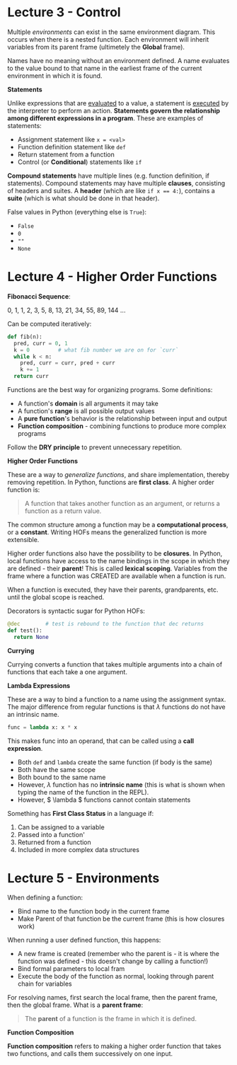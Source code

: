 # Lecture 3 - Control

Multiple *environments* can exist in the same environment diagram. This occurs when there is a nested function. Each environment will inherit variables from its parent frame (ultimetely the **Global** frame).

Names have no meaning without an environment defined. A name evaluates to the value bound to that name in the earliest frame of the current environment in which it is found.



**Statements**

Unlike expressions that are <u>evaluated</u> to a value, a statement is <u>executed</u> by the interpreter to perform an action. **Statements govern the relationship among different expressions in a program**. These are examples of statements:

- Assignment statement like `x = <val>`
- Function definition statement like `def`
- Return statement from a function
- Control (or **Conditional**) statements like `if`

**Compound statements** have multiple lines (e.g. function definition, if statements). Compound statements may have multiple **clauses**, consisting of headers and suites. A **header** (which are like `if x == 4:`), contains a **suite** (which is what should be done in that header).

False values in Python (everything else is `True`):

- `False`
- `0`
- `""`
- `None`

# Lecture 4 - Higher Order Functions

**Fibonacci Sequence**:

0, 1, 1, 2, 3, 5, 8, 13, 21, 34, 55, 89, 144 ...

Can be computed iteratively:

```python
def fib(n):
  pred, curr = 0, 1
  k = 0			# what fib number we are on for `curr`
  while k < n:
    pred, curr = curr, pred + curr
    k += 1
  return curr
```

Functions are the best way for organizing programs. Some definitions:

- A function's **domain** is all arguments it may take
- A function's **range** is all possible output values
- A **pure function**'s behavior is the relationship between input and output
- **Function composition** - combining functions to produce more complex programs

Follow the **DRY principle** to prevent unnecessary repetition.



**Higher Order Functions**

These are a way to *generalize functions*, and share implementation, thereby removing repetition. In Python, functions are **first class**. A higher order function is:

> A function that takes another function as an argument, or returns a function as a return value.

The common structure among a function may be a **computational process**, or a **constant**. Writing HOFs means the generalized function is more extensible.

Higher order functions also have the possibility to be **closures**. In Python, local functions have access to the name bindings in the scope in which they are defined - their **parent**! This is called **lexical scoping**. Variables from the frame where a function was CREATED are available when a function is run.

When a function is executed, they have their parents, grandparents, etc. until the global scope is reached.

Decorators is syntactic sugar for Python HOFs:

```python
@dec		# test is rebound to the function that dec returns
def test():
  return None
```



**Currying**

Currying converts a function that takes multiple arguments into a chain of functions that each take a one argument.



**Lambda Expressions**

These are a way to bind a function to a name using the assignment syntax. The major difference from regular functions is that $\lambda$ functions do not have an intrinsic name.

```python
func = lambda x: x * x
```

This makes func into an operand, that can be called using a **call expression**.

- Both `def` and `lambda` create the same function (if body is the same)
- Both have the same scope
- Both bound to the same name
- However, $\lambda$ function has no **intrinsic name** (this is what is shown when typing the name of the function in the REPL). 
- However, $ \lambda $ functions cannot contain statements

Something has **First Class Status** in a language if:

1. Can be assigned to a variable
2. Passed into a function'
3. Returned from a function
4. Included in more complex data structures



# Lecture 5 - Environments

When defining a function:

- Bind name to the function body in the current frame
- Make Parent of that function be the current frame (this is how closures work)

When running a user defined function, this happens:

- A new frame is created (remember who the parent is - it is where the function was defined - this doesn't change by calling a function!)
- Bind formal parameters to local fram
- Execute the body of the function as normal, looking through parent chain for variables

For resolving names, first search the local frame, then the parent frame, then the global frame. What is a **parent frame**:

>  The **parent** of a function is the frame in which it is defined.



**Function Composition**

**Function composition** refers to making a higher order function that takes two functions, and calls them successively on one input.


